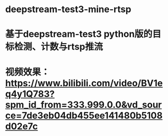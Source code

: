 # deepstream-test3-mine-rtsp
# 基于deepstream-test3 python版的目标检测、计数与rtsp推流

# 视频效果：https://www.bilibili.com/video/BV1eq4y1Q783?spm_id_from=333.999.0.0&vd_source=7de3eb04db455ee141480b5108d02e7c
